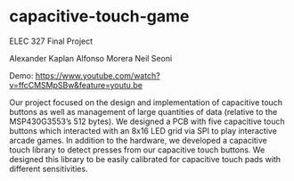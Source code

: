 # capacitive-touch-game
ELEC 327 Final Project

Alexander Kaplan
Alfonso Morera
Neil Seoni

Demo: https://www.youtube.com/watch?v=ffcCMSMpSBw&feature=youtu.be

Our project focused on the design and implementation of capacitive 
touch buttons as well as management of large quantities of data 
(relative to the MSP430G3553’s 512 bytes). We designed a PCB with five 
capacitive touch buttons which interacted with an 8x16 LED grid via SPI to 
play interactive arcade games. In addition to the hardware, we developed a 
capacitive touch library to detect presses from our capacitive touch buttons. 
We designed this library to be easily calibrated for capacitive touch pads 
with different sensitivities.
